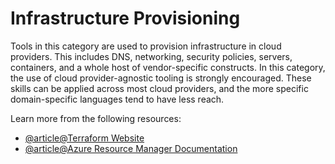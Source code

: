 # Infrastructure Provisioning

Tools in this category are used to provision infrastructure in cloud providers. This includes DNS, networking, security policies, servers, containers, and a whole host of vendor-specific constructs. In this category, the use of cloud provider-agnostic tooling is strongly encouraged. These skills can be applied across most cloud providers, and the more specific domain-specific languages tend to have less reach.

Learn more from the following resources:

- [@article@Terraform Website](https://www.terraform.io/)
- [@article@Azure Resource Manager Documentation](https://learn.microsoft.com/en-us/azure/azure-resource-manager/management/overview)
